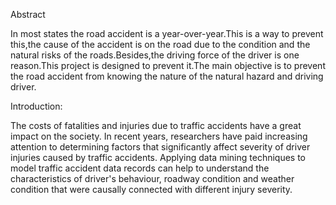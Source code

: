 Abstract 

In most states the road accident is a year-over-year.This is a way to prevent this,the cause of the accident is on the road due to the condition and the natural risks of the roads.Besides,the driving force of the driver is one reason.This project is designed to prevent it.The main objective is to prevent the road accident from knowing the nature of the natural hazard and driving driver.
		

Introduction:

The costs of fatalities and injuries due to traffic accidents have a great impact on the society. In recent years, researchers have paid increasing attention to determining factors that significantly affect severity of driver injuries caused by traffic accidents. Applying data mining techniques to model traffic accident data records can help to understand the characteristics of driver's behaviour, roadway condition and weather condition that were causally connected with different injury severity.
